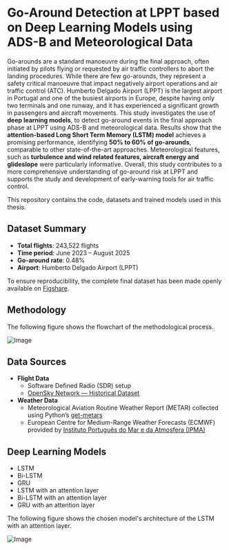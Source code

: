 # Go-Around Detection at LPPT based on Deep Learning Models using ADS-B and Meteorological Data

Go-arounds are a standard manoeuvre during the final approach, often initiated by pilots flying or requested by air traffic controllers to abort the landing procedures. While there are few go-arounds, they represent a safety critical manoeuvre that impact negatively airport operations and air traffic control (ATC). Humberto Delgado Airport (LPPT) is the largest airport in Portugal and one of the busiest airports in Europe, despite having only two terminals and one runway, and it has experienced a significant growth in passengers and aircraft movements. This study investigates the use of **deep learning models**, to detect go-around events in the final approach phase at LPPT using ADS-B and meteorological data. Results show that the **attention-based Long Short Term Memory (LSTM) model** achieves a promising performance, identifying **50% to 60% of go-arounds**, comparable to other state-of-the-art approaches. Meteorological features, such as **turbulence and wind related features, aircraft energy and glideslope** were particularly informative. Overall, this study contributes to a more comprehensive understanding of go-around risk at LPPT and supports the study and development of early-warning tools for air traffic control.

This repository contains the code, datasets and trained models used in this thesis.

## Dataset Summary

- **Total flights**: 243,522 flights
- **Time period**: June 2023 – August 2025
- **Go-around rate**: 0.48%                       
- **Airport**: Humberto Delgado Airport (LPPT)

To ensure reproducibility, the complete final dataset has been made openly available on [Figshare](https://figshare.com/s/94d64be301fda5f2ea1d).

## Methodology

The following figure shows the flowchart of the methodological process.

![Image](https://github.com/user-attachments/assets/48e4c04d-ef0c-4ccc-9514-f0bee0be1fe7)

## Data Sources

- **Flight Data**
  - Software Defined Radio (SDR) setup  
  - [OpenSky Network — Historical Dataset](https://opensky-network.org/)
- **Weather Data**
  - Meteorological Aviation Routine Weather Report (METAR) collected using Python’s [get-metars](https://pypi.org/project/get-metars)
  - European Centre for Medium-Range Weather Forecasts (ECMWF) provided by [Instituto Português do Mar e da Atmosfera (IPMA)](https://www.ipma.pt/pt/index.html)
    
## Deep Learning Models
- LSTM
- Bi-LSTM
- GRU
- LSTM with an attention layer
- Bi-LSTM with an attention layer
- GRU with an attention layer

The following figure shows the chosen model's architecture of the LSTM with an attention layer.

![Image](https://github.com/user-attachments/assets/29cbc840-ef1a-4cef-ae31-5e8f4ff5d1ba)









